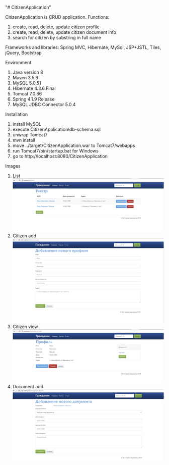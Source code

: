 "# CitizenApplication"
 
CitizenApplication is CRUD application.
Functions: 
1. create, read, delete, update citizen profile
2. create, read, delete, update  citizen document info
3. search for citizen by substring in full name

Frameworks and libraries: Spring MVC, Hibernate, MySql, JSP+JSTL, Tiles, jQuery, Bootstrap

Environment
1. Java version 8
2. Maven 3.5.3
3. MySQL 5.0.51
4. Hibernate 4.3.6.Final
5. Tomcat 7.0.86
6. Spring 4.1.9 Release
7. MySQL JDBC Connector 5.0.4


Installation
1. install MySQL
2. execute CitizenApplication\db-schema.sql
3. unwrap Tomcat7
4. mvn install
5. move ../target/CitizenApplication.war to Tomcat7/webapps
6. run Tomcat7/bin/startup.bat for Windows
7. go to http://localhost:8080/CitizenApplication


Images

1. List
![alt text](image/list.jpg)
2. Citizen add
![alt text](image/citizen_add.jpg)
3. Citizen view
![alt text](image/citizen_view.jpg)
4. Document add
![alt text](image/doc_add.jpg)
